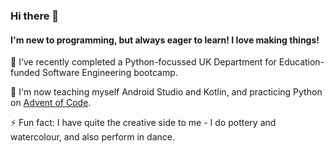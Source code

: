 ### Hi there 👋 
#### I'm new to programming, but always eager to learn! I love making things!

🔭 I’ve recently completed a Python-focussed UK Department for Education-funded Software Engineering bootcamp.

🌱 I'm now teaching myself Android Studio and Kotlin, and practicing Python on [Advent of Code](https://adventofcode.com/2022).

⚡ Fun fact: I have quite the creative side to me - I do pottery and watercolour, and also perform in dance.
